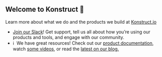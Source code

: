 ## Welcome to Konstruct 👋

Learn more about what we do and the products we build at [Konstruct.io](https://konstruct.io)

- [Join our Slack](https://konstruct.io/slack)! Get support, tell us all about how you’re using our products and tools, and engage with our community.
- ℹ️  We have great resources! Check out our [product documentation](https://konstruct.io/docs), watch [some videos](https://www.youtube.com/@konstructio), or read the [latest on our blog.](https://blog.konstruct.io/)
